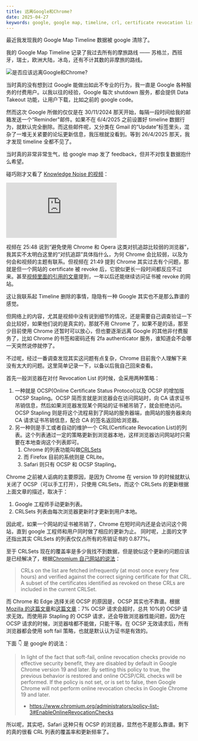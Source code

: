 ```yaml
---
title: 远离Google和Chrome?
date: 2025-04-27
keywords: google, google map, timeline, crl, certificate revocation list, chrome, edge, safari, firefox, ocsp, ocsp stapling, crlsets
---
```


最近我发现我的 Google Map Timeline 数据被 google 清除了。

我的 Google Map Timeline 记录了我过去所有的摩旅路线 —— 苏格兰，西班牙，瑞士，欧洲大陆，冰岛，还有不计其数的非摩旅的路线。

![是否应该远离Google和Chrome?](/resources/google-crl/google-crl.jpg)

当时真的没有想到过 Google 能做出如此不专业的行为，我一直是 Google 各种服务的付费用户。以我以往的经验，Google 每次 shutdown 服务，都会提供 Data Takeout 功能，让用户下载，比如之前的 google code。

然而这次 Google 所做的仅仅是在 30/11/2024 那天开始，每隔一段时间给我的邮箱发送一个“Reminder"邮件。如果不在 6/4/2025 之前设置好 timeline 数据行为，就默认完全删除。而这些邮件呢，又分类在 Gmail 的“Update”标签里头，混杂了一堆无关紧要的论坛更新信息，我压根就没看到。等到 26/4/2025 那天，我才发现 timeline 全都不见了。

当时真的非常非常生气，给 google map 发了 feedback，但并不对恢复数据抱什么希望。

碰巧刚才又看了 [Knowledge Noise 的视频](https://www.youtube.com/watch?v=XfEYE4wgnzw)：

<div class="iframe-video-container">
    <iframe src="https://www.youtube.com/embed/XfEYE4wgnzw" frameborder="0" gesture="media" allow="encrypted-media" allowfullscreen></iframe>
</div>

视频在 25:48 说到“避免使用 Chrome 和 Opera 这类对抗追踪比较弱的浏览器”，我其实不太明白这里的“对抗追踪”具体指什么，为何 Chrome 会比较弱，以及为何会和视频的主题有联系。但视频在 21:49 提到 Chrome 其实过去有个问题，那就是但一个网站的 certificate 被 revoke 后，它貌似更长一段时间都反应不过来。甚至[视频里面的引用的文章](https://www.schrauger.com/the-story-of-how-wosign-gave-me-an-ssl-certificate-for-github-com)提到，一年以后还能继续访问证书被 revoke 的网站。

这让我联系起 Timeline 删除的事情，隐隐有一种 Google 其实也不是那么靠谱的感觉。

但网络上的内容，尤其是视频中没有说到细节的情况，还是需要自己调查验证一下会比较好，如果他们说的是真实的，那就不用 Chrome 了，如果不是的话，那至少目前使用 Chrome 还暂时可以放心，但也要逐渐远离 Google 的其他非付费服务了，比如 Chrome 的书签和密码还有 2fa authenticator 服务，谁知道会不会哪一天突然说停就停了。

不过呢，经过一番调查发现其实这问题有点复杂，Chrome 目前我个人理解下来没有太大的问题。这里简单记录一下，以备以后我自己回来查看。

首先一般浏览器在对付 Revocation List 的时候，会采用两种策略：

1. 一种就是 OCSP(Online Certificate Status Protocol)以及 OCSP 的增加版 OCSP Stapling。OCSP 简而言就是浏览器会在访问网站时，向 CA 请求证书吊销信息，然后如果浏览器发现某个网站的证书被吊销了，就会拒绝访问。OCSP Stapling 则是将这个流程易到了网站的服务器端，由网站的服务器来向 CA 请求证书吊销信息，配合 CA 的签名返回给浏览器。
2. 另一种则是手工或者自动的维护一个 CRL(Certificate Revocation List)的列表。这个列表通过一定的策略更新到浏览器本地，这样浏览器访问网站时只需要在本地查询这个列表即可。
   1. Chrome 的列表功能叫做[CRLSets](https://www.chromium.org/Home/chromium-security/crlsets/)
   2. 而 Firefox 目前的系统则是 CRLite。
   3. Safari 则只有 OCSP 和 OCSP Stapling。

Chrome 之前被人诟病的主要原因，是因为 Chrome 在 version 19 的时候就默认关闭了 OCSP（可以手工打开），只使用 CRLSets，而这个 CRLSets 的更新根据上面文章的描述，取决于：

1. Google 工程师手动更新列表。
2. CRLSets 列表由每次浏览器更新时才更新到用户本地。

因此呢，如果一个网站的证书被吊销了，Chrome 在短时间内还是会访问这个网站，直到 google 工程师和用户同时做了相应的更新为止。
同时呢，上面的文字还指出其实 CRLSets 的列表仅仅占所有的吊销证书的 0.877%。

至于 CRLSets 现在的覆盖率是多少我找不到数据，但是貌似这个更新的问题应该是已经解决了，根据[Chromium 自己网站的说法](https://www.chromium.org/Home/chromium-security/crlsets/)：

> CRLs on the list are fetched infrequently (at most once every few hours) and verified against the correct signing certificate for that CRL. A subset of the certificates identified as revoked on these CRLs are included in the current CRLSet.

而 Chrome 和 Edge 选择关闭 OCSP 的原因是，OCSP 其实也不靠谱。根据[Mozilla 的这篇文章](https://blog.mozilla.org/security/2020/01/09/crlite-part-1-all-web-pki-revocations-compressed/)和[这篇文章](https://www.gradenegger.eu/en/google-chrome-does-not-check-revocation-status-of-certificates/)：7% OCSP 请求会超时，总共 10%的 OCSP 请求无效。而使用非 Stapling 的 OCSP 请求，还会导致浏览器性能问题，因为在 OCSP 请求的时候，浏览器啥都不能做，只能干等。在 OCSP 无效请求后，所有浏览器都会使用 soft fail 策略，也就是默认认为证书是有效的。

下面 👇 是 google 的说法：

> In light of the fact that soft-fail, online revocation checks provide no effective security benefit, they are disabled by default in Google Chrome version 19 and later. By setting this policy to true, the previous behavior is restored and online OCSP/CRL checks will be performed.
> If the policy is not set, or is set to false, then Google Chrome will not perform online revocation checks in Google Chrome 19 and later.
>
> - https://www.chromium.org/administrators/policy-list-3#EnableOnlineRevocationChecks

所以呢，其实吧，Safari 这种只有 OCSP 的浏览器，显然也不是那么靠谱。剩下的真的很看 CRL 列表的覆盖率和更新频率了。
